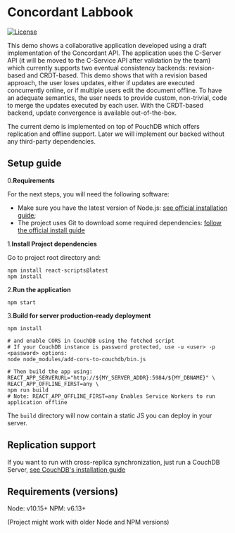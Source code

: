 # Concordant Labbook

[![License](https://img.shields.io/badge/license-MIT-green)](https://opensource.org/licenses/MIT)

This demo shows a collaborative application developed using a draft implementation
of the Concordant API. The application uses the C-Server API (it will be
moved to the C-Service API after validation by the team) which currently supports
two eventual consistency backends: revision-based and CRDT-based.
This demo shows that with a revision based approach, the user loses updates, either
if updates are executed concurrently online, or if multiple users edit the
document offline. To have an adequate semantics, the user needs to provide custom,
non-trivial, code to merge the updates executed by each user.
With the CRDT-based backend, update convergence is available out-of-the-box.

The current demo is implemented on top of PouchDB which offers replication and
offline support. Later we will implement our backed without any
third-party dependencies.

## Setup guide

0.**Requirements**

For the next steps, you will need the following software:

- Make sure you have the latest version of Node.js: [see official installation guide](https://nodejs.org/en/download/);
- The project uses Git to download some required dependencies: [follow the official install guide](https://git-scm.com/book/en/v2/Getting-Started-Installing-Git)

1.**Install Project dependencies**

Go to project root directory and:

```shell
npm install react-scripts@latest
npm install
```

2.**Run the application**

```shell
npm start
```

3.**Build for server production-ready deployment**

```shell
npm install

# and enable CORS in CouchDB using the fetched script
# If your CouchDB instance is password protected, use -u <user> -p <password> options:
node node_modules/add-cors-to-couchdb/bin.js

# Then build the app using:
REACT_APP_SERVERURL="http://${MY_SERVER_ADDR}:5984/${MY_DBNAME}" \
REACT_APP_OFFLINE_FIRST=any \
npm run build
# Note: REACT_APP_OFFLINE_FIRST=any Enables Service Workers to run application offline
```

The `build` directory will now contain a static JS you can deploy in your server.

## Replication support

If you want to run with cross-replica synchronization, just run a CouchDB Server, [see CouchDB's installation guide](https://docs.couchdb.org/en/stable/install/index.html)

## Requirements (versions)

Node: v10.15+
NPM: v6.13+

(Project might work with older Node and NPM versions)
